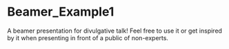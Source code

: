 # Beamer_Example1
A beamer presentation for divulgative talk! Feel free to use it or get inspired by it when presenting in front of a public of non-experts.
